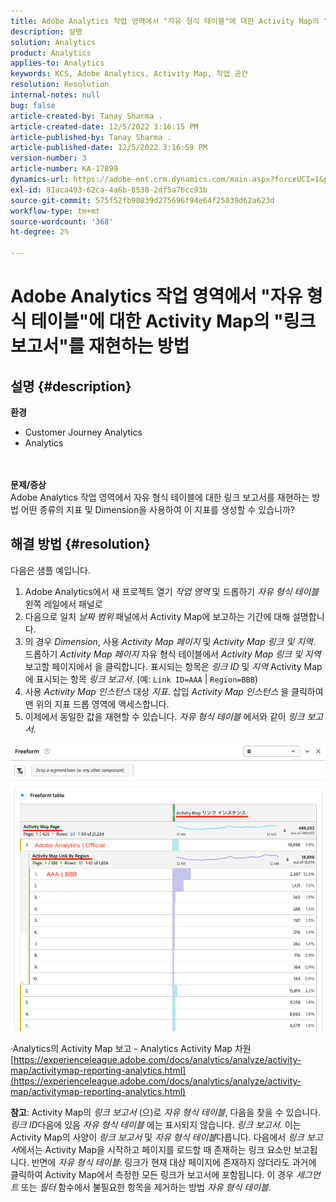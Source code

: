 ```yaml
---
title: Adobe Analytics 작업 영역에서 "자유 형식 테이블"에 대한 Activity Map의 "링크 보고서"를 재현하는 방법
description: 설명
solution: Analytics
product: Analytics
applies-to: Analytics
keywords: KCS, Adobe Analytics, Activity Map, 작업 공간
resolution: Resolution
internal-notes: null
bug: false
article-created-by: Tanay Sharma .
article-created-date: 12/5/2022 3:16:15 PM
article-published-by: Tanay Sharma .
article-published-date: 12/5/2022 3:16:59 PM
version-number: 3
article-number: KA-17899
dynamics-url: https://adobe-ent.crm.dynamics.com/main.aspx?forceUCI=1&pagetype=entityrecord&etn=knowledgearticle&id=194460be-af74-ed11-81aa-6045bd006239
exl-id: 81aca493-62ca-4a6b-8538-2df5a76cc93b
source-git-commit: 575f52fb90839d275696f94e64f25039d62a623d
workflow-type: tm+mt
source-wordcount: '368'
ht-degree: 2%

---
```


# Adobe Analytics 작업 영역에서 &quot;자유 형식 테이블&quot;에 대한 Activity Map의 &quot;링크 보고서&quot;를 재현하는 방법

## 설명 {#description}

<b>환경</b>
- Customer Journey Analytics
- Analytics

<br> <br><b>문제/증상</b><br>Adobe Analytics 작업 영역에서 자유 형식 테이블에 대한 링크 보고서를 재현하는 방법 어떤 종류의 지표 및 Dimension을 사용하여 이 지표를 생성할 수 있습니까?<br>

## 해결 방법 {#resolution}


다음은 샘플 예입니다.

1. Adobe Analytics에서 새 프로젝트 열기 *작업 영역* 및 드롭하기 *자유 형식 테이블* 왼쪽 레일에서 패널로
2. 다음으로 일치 *날짜 범위* 패널에서 Activity Map에 보고하는 기간에 대해 설명합니다.
3. 의 경우 *Dimension*, 사용 *Activity Map 페이지* 및 *Activity Map 링크 및 지역*. 드롭하기 *Activity Map 페이지* 자유 형식 테이블에서 *Activity Map 링크 및 지역* 보고할 페이지에서 을 클릭합니다. 표시되는 항목은 *링크 ID* 및 *지역* Activity Map에 표시되는 항목 *링크 보고서*. (예: `Link ID=AAA` | `Region=BBB`)
4. 사용 *Activity Map 인스턴스* 대상 *지표*. 삽입 *Activity Map 인스턴스* 을 클릭하여 맨 위의 지표 드롭 영역에 액세스합니다.
5. 이제에서 동일한 값을 재현할 수 있습니다. *자유 형식 테이블* 에서와 같이 *링크 보고서*.


![](assets/ce099307-8f85-ec11-8d21-0022480855a4.png)

·Analytics의 Activity Map 보고 - Analytics Activity Map 차원
[https://experienceleague.adobe.com/docs/analytics/analyze/activity-map/activitymap-reporting-analytics.html](https://experienceleague.adobe.com/docs/analytics/analyze/activity-map/activitymap-reporting-analytics.html)

<b>참고</b>: Activity Map의 *링크 보고서* (으)로 *자유 형식 테이블*, 다음을 찾을 수 있습니다. *링크 ID*&#x200B;다음에 있음 *자유 형식 테이블* 에는 표시되지 않습니다. *링크 보고서*. 이는 Activity Map의 사양이 *링크 보고서* 및 *자유 형식 테이블*&#x200B;다릅니다. 다음에서 *링크 보고서*&#x200B;에서는 Activity Map을 시작하고 페이지를 로드할 때 존재하는 링크 요소만 보고됩니다. 반면에 *자유 형식 테이블*: 링크가 현재 대상 페이지에 존재하지 않더라도 과거에 클릭하여 Activity Map에서 측정한 모든 링크가 보고서에 포함됩니다. 이 경우 *세그먼트* 또는 *필터* 함수에서 불필요한 항목을 제거하는 방법 *자유 형식 테이블*.

